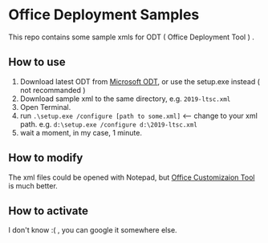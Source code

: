 Office Deployment Samples
=========================

This repo contains some sample xmls for ODT ( Office Deployment Tool ) .

## How to use

1. Download latest ODT from [Microsoft ODT](https://learn.microsoft.com/zh-cn/microsoft-365-apps/deploy/overview-office-deployment-tool), or use the setup.exe instead ( not recommanded )
2. Download sample xml to the same directory, e.g. `2019-ltsc.xml`
3. Open Terminal.
4. run `.\setup.exe /configure [path to some.xml]` <-- change to your xml path. e.g. `d:\setup.exe /configure d:\2019-ltsc.xml`
5. wait a moment, in my case, 1 minute.

## How to modify

The xml files could be opened with Notepad, but [Office Customizaion Tool](https://config.office.com/deploymentsettings) is much better.

## How to activate

I don't know :( , you can google it somewhere else.
